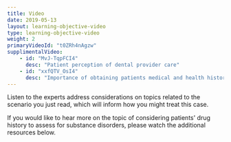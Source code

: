 ```yaml
---
title: Video 
date: 2019-05-13
layout: learning-objective-video
type: learning-objective-video
weight: 2
primaryVideoId: "t0ZRh4nAgzw"
supplimentalVideo:
    - id: "MvJ-TqpFCI4"
      desc: "Patient perception of dental provider care"
    - id: "xxfQTV_OsI4"
      desc: "Importance of obtaining patients medical and health history"
---
```

Listen to the experts address considerations on topics related to the scenario you just read, which will inform how you might treat this case.

If you would like to hear more on the topic of considering patients' drug history to assess for substance disorders, please watch the additional resources below.
